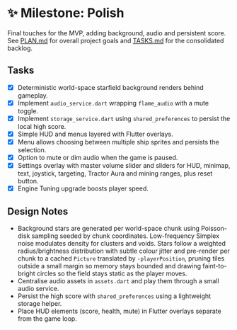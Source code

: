 # ✨ Milestone: Polish

Final touches for the MVP, adding background, audio and persistent score.
See [PLAN.md](PLAN.md) for overall project goals and
[TASKS.md](TASKS.md) for the consolidated backlog.

## Tasks

- [x] Deterministic world-space starfield background renders behind gameplay.
- [x] Implement `audio_service.dart` wrapping `flame_audio` with a
      mute toggle.
- [x] Implement `storage_service.dart` using `shared_preferences`
      to persist the local high score.
- [x] Simple HUD and menus layered with Flutter overlays.
- [x] Menu allows choosing between multiple ship sprites and persists the selection.
- [x] Option to mute or dim audio when the game is paused.
- [x] Settings overlay with master volume slider and sliders for HUD, minimap,
      text, joystick, targeting, Tractor Aura and mining ranges, plus reset button.
- [x] Engine Tuning upgrade boosts player speed.

## Design Notes

- Background stars are generated per world-space chunk using Poisson-disk
  sampling seeded by chunk coordinates. Low-frequency Simplex noise modulates
  density for clusters and voids. Stars follow a weighted radius/brightness
  distribution with subtle colour jitter and pre-render per chunk to a cached
  `Picture` translated by `-playerPosition`, pruning tiles outside a small
  margin so memory stays bounded and drawing faint-to-bright circles so the
  field stays static as the player moves.
- Centralise audio assets in `assets.dart` and play them through a small
  audio service.
- Persist the high score with `shared_preferences` using a lightweight storage
  helper.
- Place HUD elements (score, health, mute) in Flutter overlays separate from
  the game loop.
